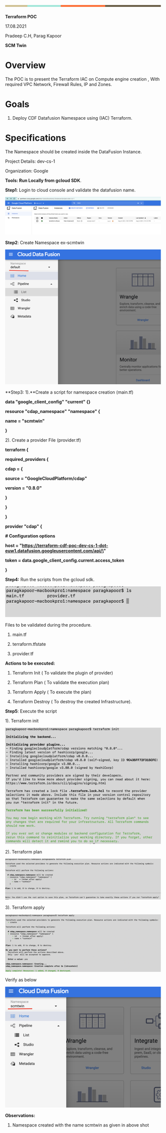 ## ![horizontal line](.//media/image1.png)

**Terraform POC**

17.08.2021

Pradeep C.H, Parag Kapoor

**SCM Twin**

# **Overview**

The POC is to present the Terraform IAC on Compute engine creation ,
With required VPC Network, Firewall Rules, IP and Zones.

# **Goals**

1.  Deploy CDF Datafusion Namespace using (IAC) Terraform.

# **Specifications**

The Namespace should be created inside the DataFusion Instance.

Project Details: dev-cs-1

Organization: Google

**Tools: Run Locally from gcloud SDK**.

**Step1**: Login to cloud console and validate the datafusion name.

![](.//media/image2.png)

**Step2**: Create Namespace ex-scmtwin

![](.//media/image7.png)

**Step3: 1).**Create a script for namespace creation (main.tf)

**data \"google_client_config\" \"current\" {}**

**resource \"cdap_namespace\" \"namespace\" {**

**name = \"scmtwin\"**

**}**

2). Create a provider File (provider.tf)

**terraform {**

**required_providers {**

**cdap = {**

**source = \"GoogleCloudPlatform/cdap\"**

**version = \"0.8.0\"**

**}**

**}**

**}**

**provider \"cdap\" {**

**\# Configuration options**

**host =
\"https://terraform-cdf-poc-dev-cs-1-dot-euw1.datafusion.googleusercontent.com/api/\"**

**token = data.google_client_config.current.access_token**

**}**

**Step4:** Run the scripts from the gcloud sdk.

![](.//media/image3.png)

Files to be validated during the procedure.

1.  main.tf

2.  terraform.tfstate

3.  provider.tf

**Actions to be executed:**

1.  Terraform Init ( To validate the plugin of provider)

2.  Terraform Plan ( To validate the execution plan)

3.  Terraform Apply ( To execute the plan)

4.  Terraform Destroy ( To destroy the created Infrastructure).

**Step5**: Execute the script

1). Terraform init

![](.//media/image5.png)

2). Terraform plan

![](.//media/image8.png)

3). Terraform apply

![](.//media/image6.png)

Verify as below

![](.//media/image4.png)

**Observations:**

1.  Namespace created with the name scmtwin as given in above shot
